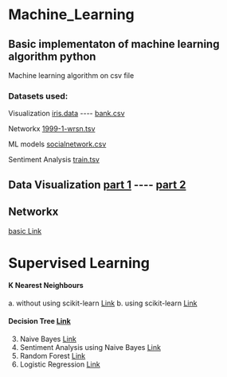 # Machine_Learning
## Basic implementaton of machine learning algorithm python

Machine learning algorithm on csv file

### Datasets used:
Visualization [iris.data](../master/DataVisualization/iris.data) ---- [bank.csv](../master/DataVisualization/bank.csv)

Networkx [1999-1-wrsn.tsv](../master/networkx/1999-1-wrsn.tsv)

ML models [socialnetwork.csv](../master/Social_Network_Ads.csv)

Sentiment Analysis [train.tsv](../master/SentimentAnalysis/train.tsv)

## Data Visualization [part 1](../master/DataVisualization/data_analysisv1.ipynb) ---- [part 2](../master/DataVisualization/data_analysisv2.ipynb)

## Networkx
[basic Link](../master/networkx/basic_networkx.ipynb)

# Supervised Learning
#### K Nearest Neighbours
  a. without using scikit-learn [Link](../master/KNN/KNN_without_scikit.ipynb)
  b. using scikit-learn [Link](../master/KNN.ipynb)
#### Decision Tree [Link](../master/DecisionTreeClassifier.ipynb)
3. Naive Bayes [Link](../master/NaiveBayes.ipynb)
4. Sentiment Analysis using Naive Bayes [Link](../master/SentimentAnalysis/Sentiment_Analysis.ipynb)
5. Random Forest [Link](../master/Random_Forest.ipynb)
6. Logistic Regression [Link](../master/Logistic_Regression.ipynb)
    
